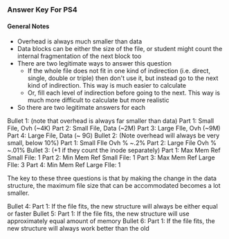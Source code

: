 ### Answer Key For PS4

#### General Notes
* Overhead is always much smaller than data
* Data blocks can be either the size of the file, or student might count the internal fragmentation of the next block too
* There are two legitimate ways to answer this question
  * If the whole file does not fit in one kind of indirection (i.e. direct, single, double or triple) then don't use it, but instead go to the next kind of indirection. This way is much easier to calculate
  * Or, fill each level of indirection before going to the next. This way is much more difficult to calculate but more realistic
* So there are two legitimate answers for each


Bullet 1: (note that overhead is always far smaller than data)
    Part 1: Small File, Ovh (~4K)
    Part 2: Small File, Data (~2M)
    Part 3: Large FIle, Ovh (~9M)
    Part 4: Large File, Data (~ 9G)
Bullet 2: (Note overhead will always be very small, below 10%)
    Part 1: Small FIle Ovh % ~.2%
    Part 2: Large File Ovh % ~.01%
Bullet 3: (+1 if they count the inode separately)
    Part 1: Max Mem Ref Small File: 1 
    Part 2: Min Mem Ref Small File: 1
    Part 3: Max Mem Ref Large FIle: 3
    Part 4: Min Mem Ref Large FIle: 1

The key to these three questions is that by making the change in the data structure, the maximum file size that can be accommodated becomes a lot smaller.

Bullet 4:
    Part 1: If the file fits, the new structure will always be either equal or faster
Bullet 5:
    Part 1: If the file fits, the new structure will use approximately equal amount of memory
Bullet 6:
    Part 1: If the file fits, the new structure will always work better than the old